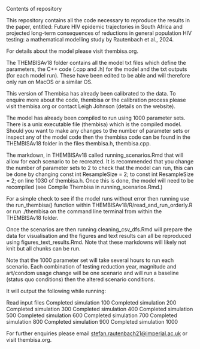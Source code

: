 Contents of repository

This repository contains all the code necessary to reproduce the results in the paper, entitled: 
Future HIV epidemic trajectories in South Africa and projected long-term consequences of reductions in general population HIV testing: a mathematical modelling study by Rautenbach et al., 2024. 

For details about the model please visit thembisa.org. 

The THEMBISAv18 folder contains all the model txt files which define the parameters, the C++ code (.cpp and .h) for the model and the txt outputs (for each model run). These have been edited to be able and will therefore only run on MacOS or a similar OS. 

This version of Thembisa has already been calibrated to the data. To enquire more about the code, thembisa or the calibration process please visit thembisa.org or contact Leigh Johnson (details on the website). 

The model has already been compiled to run using 1000 parameter sets. There is a unix executable file (thembisa) which is the compiled model. Should you want to make any changes to the number of parameter sets or inspect any of the model code then the thembisa code can be found in the THEMBISAv18 folder in the files thembisa.h, thembisa.cpp. 

The markdown, in THEMBISAv18 called running_scenarios.Rmd that will allow for each scenario to be recreated. It is recommended that you change the number of parameter sets to 2 to check that the model can run, this can be done by changing const int ResampleSize = 2; to const int ResampleSize = 2; on line 1030 of thembisa.h. Once this is done, the model will need to be recompiled (see Compile Thembisa in running_scenarios.Rmd.) 

For a simple check to see if the model runs without error then running use the run_thembisa() function within THEMBISAv18/R/read_and_run_orderly.R or run ./thembisa on the command line terminal from within the THEMBISAv18 folder. 

Once the scenarios are then running cleaning_csv_dfs.Rmd will prepare the data for visualisation and the figures and text results can all be reproduced using figures_text_results.Rmd. Note that these markdowns will likely not knit but all chunks can be run.  

Note that the 1000 parameter set will take several hours to run each scenario. Each combination of testing reduction year, magnitude and art/condom usage change will be one scenario and will run a baseline (status quo conditions) then the altered scenario conditions. 

It will output the following while running: 

Read input files
Completed simulation 100
Completed simulation 200
Completed simulation 300
Completed simulation 400
Completed simulation 500
Completed simulation 600
Completed simulation 700
Completed simulation 800
Completed simulation 900
Completed simulation 1000

For further enquiries please email stefan.rautenbach21@imperial.ac.uk or visit thembisa.org. 
